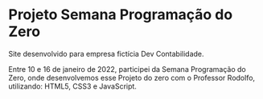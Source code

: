 # Projeto Semana Programação do Zero
Site desenvolvido para empresa fictícia Dev Contabilidade. 

Entre 10 e 16 de janeiro de 2022, participei da Semana Programação do Zero, onde desenvolvemos esse Projeto do zero com o Professor Rodolfo, utilizando: HTML5, CSS3 e JavaScript. 

